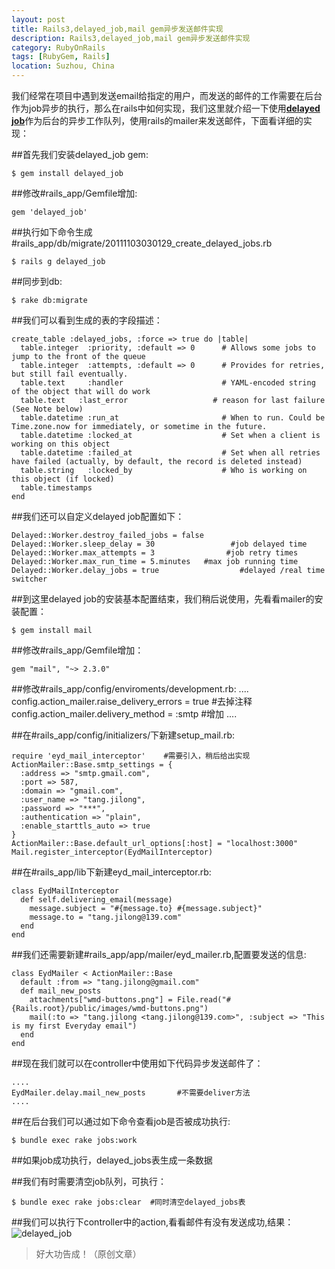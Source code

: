 ```yaml
---
layout: post
title: Rails3,delayed_job,mail gem异步发送邮件实现
description: Rails3,delayed_job,mail gem异步发送邮件实现
category: RubyOnRails
tags: [RubyGem, Rails]
location: Suzhou, China
---
```

我们经常在项目中遇到发送email给指定的用户，而发送的邮件的工作需要在后台作为job异步的执行，那么在rails中如何实现，我们这里就介绍一下使用[**delayed job**][1]作为后台的异步工作队列，使用rails的mailer来发送邮件，下面看详细的实现：

##首先我们安装delayed_job gem:

	$ gem install delayed_job

##修改#rails_app/Gemfile增加:

	gem 'delayed_job'

##执行如下命令生成#rails_app/db/migrate/20111103030129_create_delayed_jobs.rb

	$ rails g delayed_job

##同步到db:

	$ rake db:migrate

##我们可以看到生成的表的字段描述：

	create_table :delayed_jobs, :force => true do |table|
	  table.integer  :priority, :default => 0      # Allows some jobs to jump to the front of the queue
	  table.integer  :attempts, :default => 0      # Provides for retries, but still fail eventually.
	  table.text     :handler                      # YAML-encoded string of the object that will do work
	  table.text   :last_error                   # reason for last failure (See Note below)
	  table.datetime :run_at                       # When to run. Could be Time.zone.now for immediately, or sometime in the future.
	  table.datetime :locked_at                    # Set when a client is working on this object
	  table.datetime :failed_at                    # Set when all retries have failed (actually, by default, the record is deleted instead)
	  table.string   :locked_by                    # Who is working on this object (if locked)
	  table.timestamps
	end

##我们还可以自定义delayed job配置如下：

	Delayed::Worker.destroy_failed_jobs = false     
	Delayed::Worker.sleep_delay = 30                 #job delayed time
	Delayed::Worker.max_attempts = 3                #job retry times
	Delayed::Worker.max_run_time = 5.minutes   #max job running time
	Delayed::Worker.delay_jobs = true                  #delayed /real time switcher

##到这里delayed job的安装基本配置结束，我们稍后说使用，先看看mailer的安装配置：

	$ gem install mail

##修改#rails_app/Gemfile增加：

	gem "mail", "~> 2.3.0"

##修改#rails_app/config/enviroments/development.rb:
	....
	  config.action_mailer.raise_delivery_errors = true  #去掉注释
	  config.action_mailer.delivery_method = :smtp     #增加
	....

##在#rails_app/config/initializers/下新建setup_mail.rb:

	require 'eyd_mail_interceptor'    #需要引入，稍后给出实现
	ActionMailer::Base.smtp_settings = {
	  :address => "smtp.gmail.com",
	  :port => 587,
	  :domain => "gmail.com",
	  :user_name => "tang.jilong",
	  :password => "***",
	  :authentication => "plain",
	  :enable_starttls_auto => true
	}
	ActionMailer::Base.default_url_options[:host] = "localhost:3000"
	Mail.register_interceptor(EydMailInterceptor)

##在#rails_app/lib下新建eyd_mail_interceptor.rb:

	class EydMailInterceptor
	  def self.delivering_email(message)
		message.subject = "#{message.to} #{message.subject}"
		message.to = "tang.jilong@139.com"
	  end
	end

##我们还需要新建#rails_app/app/mailer/eyd_mailer.rb,配置要发送的信息:

	class EydMailer < ActionMailer::Base
	  default :from => "tang.jilong@gmail.com"
	  def mail_new_posts
		attachments["wmd-buttons.png"] = File.read("#{Rails.root}/public/images/wmd-buttons.png")
		mail(:to => "tang.jilong <tang.jilong@139.com>", :subject => "This is my first Everyday email")
	  end
	end

##现在我们就可以在controller中使用如下代码异步发送邮件了：

	....
	EydMailer.delay.mail_new_posts       #不需要deliver方法
	....

##在后台我们可以通过如下命令查看job是否被成功执行:

	$ bundle exec rake jobs:work
##如果job成功执行，delayed_jobs表生成一条数据

##我们有时需要清空job队列，可执行：

	$ bundle exec rake jobs:clear  #同时清空delayed_jobs表

##我们可以执行下controller中的action,看看邮件有没有发送成功,结果：
![delayed_job][2]

> 好大功告成！（原创文章）

  [1]: https://github.com/collectiveidea/delayed_job "delayed job"
  [2]: http://cms.everyday-cn.com/system/pictures/972/large_everyday_139.png?1320368578 "mail"
